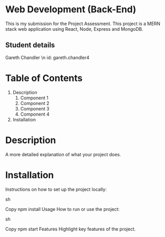 # Web Development (Back-End)
This is my submission for the Project Assessment. This project is a MERN stack web application using React, Node, Express and MongoDB.

## Student details
Gareth Chandler \n
id: gareth.chandler4


# Table of Contents
1. Description
   1. Component 1
   2. Component 2
   3. Component 3
   4. Component 4
3. Installation


# Description
A more detailed explanation of what your project does.

# Installation
Instructions on how to set up the project locally:

sh

Copy
npm install
Usage
How to run or use the project:

sh

Copy
npm start
Features
Highlight key features of the project.
